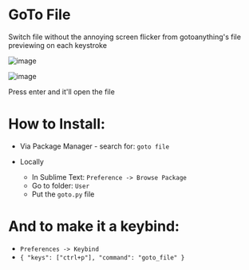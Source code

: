 # GoTo File

Switch file without the annoying screen flicker from gotoanything's file previewing on each keystroke

![image](https://github.com/ryuukk/goto_file/assets/44361234/53ea8f71-38b2-4ca5-9fa6-c79fcb525329)

![image](https://github.com/ryuukk/goto_file/assets/44361234/3c80017b-fe03-49a2-8ad8-48925479cedb)


Press enter and it'll open the file

# How to Install:

- Via Package Manager
      - search for: ``goto file``

- Locally
    - In Sublime Text: ``Preference -> Browse Package``
    - Go to folder: ``User``
    - Put the ``goto.py`` file

# And to make it a keybind:

- ``Preferences -> Keybind``
- ``{ "keys": ["ctrl+p"], "command": "goto_file" }``
